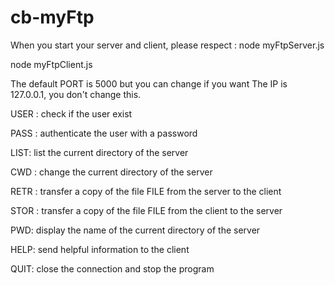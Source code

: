 # cb-myFtp
When you start your server and client, please respect :
  node myFtpServer.js <port>
  
  node myFtpClient.js <host> <port>
  
The default PORT is 5000 but you can change if you want
The IP is 127.0.0.1, you don't change this.


USER <username>: check if the user exist
  
PASS <password>: authenticate the user with a password
  
LIST: list the current directory of the server

CWD <directory>: change the current directory of the server
  
RETR <filename>: transfer a copy of the file FILE from the server to the client
  
STOR <filename>: transfer a copy of the file FILE from the client to the server
  
PWD: display the name of the current directory of the server

HELP: send helpful information to the client

QUIT: close the connection and stop the program

